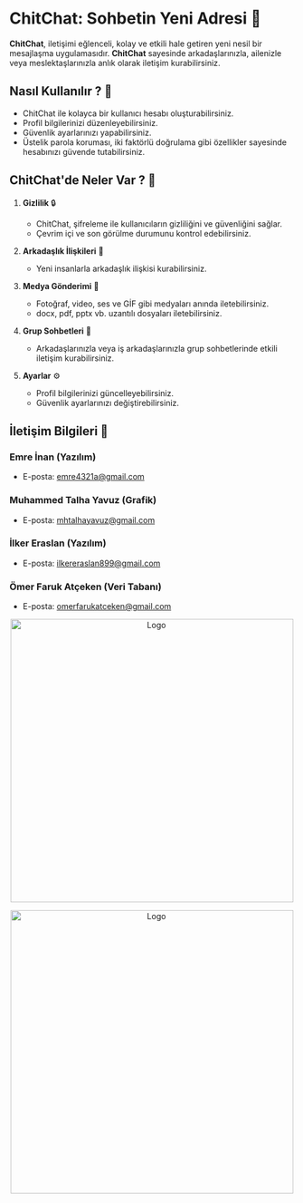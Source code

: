 
# ChitChat: Sohbetin Yeni Adresi 🚀

**ChitChat**, iletişimi eğlenceli, kolay ve etkili hale getiren yeni nesil bir mesajlaşma uygulamasıdır. **ChitChat** sayesinde arkadaşlarınızla, ailenizle veya meslektaşlarınızla anlık olarak iletişim kurabilirsiniz.

## Nasıl Kullanılır ? 📱

- ChitChat ile kolayca bir kullanıcı hesabı oluşturabilirsiniz.
- Profil bilgilerinizi düzenleyebilirsiniz.
- Güvenlik ayarlarınızı yapabilirsiniz.
- Üstelik parola koruması, iki faktörlü doğrulama gibi özellikler sayesinde hesabınızı güvende tutabilirsiniz.

## ChitChat'de Neler Var ? 🌟

1. **Gizlilik** 🔒
   - ChitChat, şifreleme ile kullanıcıların gizliliğini ve güvenliğini sağlar.
   - Çevrim içi ve son görülme durumunu kontrol edebilirsiniz.

2. **Arkadaşlık İlişkileri** 👫
   - Yeni insanlarla arkadaşlık ilişkisi kurabilirsiniz.

3. **Medya Gönderimi** 📎
   - Fotoğraf, video, ses ve GİF gibi medyaları anında iletebilirsiniz.
   - docx, pdf, pptx vb. uzantılı dosyaları iletebilirsiniz.

4. **Grup Sohbetleri** 💬
   - Arkadaşlarınızla veya iş arkadaşlarınızla grup sohbetlerinde etkili iletişim kurabilirsiniz.

5. **Ayarlar** ⚙️
   - Profil bilgilerinizi güncelleyebilirsiniz.
   - Güvenlik ayarlarınızı değiştirebilirsiniz.

## İletişim Bilgileri 📧

### Emre İnan (Yazılım)
- E-posta: emre4321a@gmail.com
  
### Muhammed Talha Yavuz (Grafik)
- E-posta: mhtalhayavuz@gmail.com
  
### İlker Eraslan (Yazılım)
- E-posta: ilkereraslan899@gmail.com
  
### Ömer Faruk Atçeken (Veri Tabanı)
- E-posta: omerfarukatceken@gmail.com

<p align="center">
  <img src="https://github.com/Emre4321a/ChitChat/assets/147442880/e0ea0b50-090d-4fb5-b40a-faa48de0bd3f" width="500px"alt="Logo">
</p>
<p align="center">
  <a href="https://github.com/Emre4321a/ChitChat/raw/main/ChitChat.rar">
    <img src="https://github.com/Emre4321a/ChitChat/assets/79405116/7319d89a-e713-415c-9dc8-73b6e104063c" width="500px" alt="Logo">
  </a>
</p>


